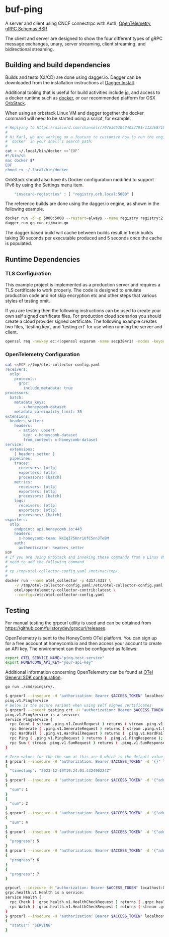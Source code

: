 # buf-ping

A server and client using CNCF connectrpc with Auth, [OpenTelemetry](https://opentelemetry.io), [gRPC Schemas BSR](https://buf.build).

The client and server are designed to show the four different types of gRPC message exchanges, unary, server streaming, client streaming, and bidirectional streaming.

## Building and build dependencies

Builds and tests (CI/CD) are done using dagger.io.  Dagger can be downloaded from the installation instructions at [Dagger Install](docs.dagger.io/cli).

Additional tooling that is useful for build activities include [jq](https://github.com/jqlang/jq), and access to a docker runtime such as [docker](https://docker.com), or our recommended platform for OSX [OrbStack](https://orbstack.dev).

When using an orbstack Linux VM and dagger together the docker command will need to be started using a script, for example:

```sh
# Replying to https://discord.com/channels/707636530424053791/1123687185837740053/1186907997532868618
#
# Hi Karl, we are working on a feature to customize how to run the engine container. In the meantime you could add a shell script called 
# `docker` in your shell’s search path:
#
cat > ~/.local/bin/docker <<‘EOF’
#!/bin/sh
mac docker $*
EOF
chmod +x ~/.local/bin/docker
```

OrbStack should also have its Docker configuration modified to support IPv6 by using the Settings menu item.

```sh
    "insecure-registries" : [ "registry.orb.local:5000" ]
```

The reference builds are done using the dagger.io engine, as shown in the following example.

```sh
docker run -d -p 5000:5000 --restart=always --name registry registry:2
dagger run go run ci/main.go
```

The dagger based build will cache between builds result in fresh builds taking 30 seconds per executable produced and 5 seconds once the cache is populated.

## Runtime Dependencies

### TLS Configuration

This example project is implemented as a production server and requires a TLS certificate to work properly.  The code is designed to emulate production code and not skip encryption etc and other steps that various styles of testing omit.

If you are testing then the following instructions can be used to create your own self signed certificate files.  For production cloud scenarios you should create a cloud provider signed certificate.  The following example creates two files, 'testing.key', and 'testing.crt' for use when running the server and client.

```sh
openssl req -newkey ec:<(openssl ecparam -name secp384r1) -nodes -keyout testing.key -x509 -days 180 -out testing.crt -subj '/C=US/ST=CA/L=Sonoma/O=Karl Mutch, INC/OU=Org' -addext 'subjectAltName=DNS:localhost,IP:127.0.0.1'
```

### OpenTelemetry Configuration

```sh
cat <<EOF >/tmp/otel-collector-config.yaml
receivers:
  otlp:
    protocols:
      grpc:
        include_metadata: true
processors:
  batch:
    metadata_keys:
      - x-honeycomb-dataset
    metadata_cardinality_limit: 30
extensions:
  headers_setter:
    headers:
      - action: upsert
        key: x-honeycomb-dataset
        from_context: x-honeycomb-dataset
service:
  extensions:
    [ headers_setter ]
  pipelines:
    traces:
      receivers: [otlp]
      exporters: [otlp]
      processors: [batch]
    metrics:
      receivers: [otlp]
      exporters: [otlp]
      processors: [batch]
    logs:
      receivers: [otlp]
      exporters: [otlp]
      processors: [batch]
exporters:
  otlp:
    endpoint: api.honeycomb.io:443
    headers:
      x-honeycomb-team: kKIqI75KnriUfC5nnJTeBM
    auth:
      authenticator: headers_setter
EOF
# If you are using OrbStack and invoking these commands from a Linux VM you will
# need to add the following command
#
# cp /tmp/otel-collector-config.yaml /mnt/mac/tmp/.
#
docker run --name otel_collector -p 4317:4317 \
    -v /tmp/otel-collector-config.yaml:/etc/otel-collector-config.yaml \
    otel/opentelemetry-collector-contrib:latest \
    --config=/etc/otel-collector-config.yaml
```

## Testing

For manual testing the grpcurl utility is used and can be obtained from <https://github.com/fullstorydev/grpcurl/releases>.

OpenTelemetry is sent to the HoneyComb OTel platform.  You can sign up for a free account at honeycomb.io and then access your account to create an API key. The environment can then be configured as follows:

```sh
export OTEL_SERVICE_NAME="ping-test-service"
export HONEYCOMB_API_KEY="your-api-key"
```

Additional information concerning OpenTelemetry can be found at [OTel General SDK configuration](https://opentelemetry.io/docs/specs/otel/configuration/sdk-environment-variables/#general-sdk-configuration).

```sh
go run ./cmd/pingsrv/.
```

```sh
$ grpcurl --insecure -H "authorization: Bearer $ACCESS_TOKEN" localhost:$PORT list
ping.v1.PingService
# Below is the secure variant when using self signed certificates
$ grpcurl --cacert testing.crt -H "authorization: Bearer $ACCESS_TOKEN" localhost:8080 describe
ping.v1.PingService is a service:
service PingService {
  rpc Count ( stream .ping.v1.CountRequest ) returns ( stream .ping.v1.CountResponse );
  rpc Generate ( .ping.v1.GenerateRequest ) returns ( stream .ping.v1.GenerateResponse );
  rpc HardFail ( .ping.v1.HardFailRequest ) returns ( .ping.v1.HardFailResponse );
  rpc Ping ( .ping.v1.PingRequest ) returns ( .ping.v1.PingResponse );
  rpc Sum ( stream .ping.v1.SumRequest ) returns ( .ping.v1.SumResponse );
}
```

```sh
# Zero values for the the sum at this are 0 which is the default value and will not be serialized on the wire
$ grpcurl --insecure -H "authorization: Bearer $ACCESS_TOKEN" -d '{}' localhost:8080 ping.v1.PingService/Ping
{
  "timestamp": "2023-12-19T19:24:03.432490224Z"
}
$ grpcurl --insecure -H "authorization: Bearer $ACCESS_TOKEN" -d '{"addition":"1"}{"addition":"1"}' localhost:8080 ping.v1.PingService/Count
{
  "sum": 1
}
{
  "sum": 2
}
$ grpcurl --insecure -H "authorization: Bearer $ACCESS_TOKEN" -d '{"addition":"1"}{"addition":"1"}' localhost:8080 ping.v1.PingService/Sum
{
  "sum": 4
}
$ grpcurl --insecure -H "authorization: Bearer $ACCESS_TOKEN" -d '{"addition":"1"}' localhost:8080 ping.v1.PingService/Generate
{
  "progress": 5
}
$ grpcurl --insecure -H "authorization: Bearer $ACCESS_TOKEN" -d '{"addition":"2"}' localhost:8080 ping.v1.PingService/Generate
{
  "progress": 6
}
{
  "progress": 7
}
```

```sh
grpcurl --insecure -H "authorization: Bearer $ACCESS_TOKEN" localhost:8080 describe grpc.health.v1.Health
grpc.health.v1.Health is a service:
service Health {
  rpc Check ( .grpc.health.v1.HealthCheckRequest ) returns ( .grpc.health.v1.HealthCheckResponse );
  rpc Watch ( .grpc.health.v1.HealthCheckRequest ) returns ( stream .grpc.health.v1.HealthCheckResponse );
}
$ grpcurl --insecure -H "authorization: Bearer $ACCESS_TOKEN" localhost:8080 grpc.health.v1.Health/Check
{
  "status": "SERVING"
}
```
